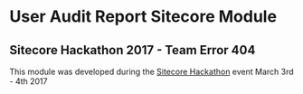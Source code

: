 User Audit Report Sitecore Module
===========


## Sitecore Hackathon 2017 - Team Error 404

This module was developed during the [Sitecore Hackathon](http://www.sitecorehackathon.org/sitecore-hackathon-2017/) event March 3rd - 4th 2017
